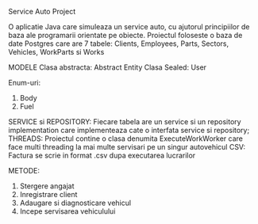 Service Auto Project

O aplicatie Java care simuleaza un service auto, cu ajutorul principiilor de baza ale programarii orientate pe obiecte.
Proiectul foloseste o baza de date Postgres care are 7 tabele: Clients, Employees, Parts, Sectors, Vehicles, WorkParts si Works

MODELE
Clasa abstracta: Abstract Entity
Clasa Sealed: User

Enum-uri:
1. Body
2. Fuel

SERVICE si REPOSITORY: Fiecare tabela are un service si un repository implementation care implementeaza cate o interfata service si repository; 
THREADS: Proiectul contine o clasa denumita ExecuteWorkWorker care face multi threading la mai multe servisari pe un singur autovehicul
CSV: Factura se scrie in format .csv dupa executarea lucrarilor

METODE:
1. Stergere angajat
2. Inregistrare client
3. Adaugare si diagnosticare vehicul
4. Incepe servisarea vehiculului 
